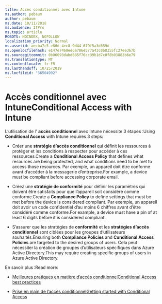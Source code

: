 ```yaml
---
title: Accès conditionnel avec Intune
ms.author: pebaum
author: pebaum
ms.date: 10/11/2018
ms.audience: ITPro
ms.topic: article
ROBOTS: NOINDEX, NOFOLLOW
localization_priority: Normal
ms.assetid: aecba7c5-e86d-4ec8-9d44-679f5a3d659d
ms.openlocfilehash: e147e7460ee6a786e577a43c0b8355fc27ee367b
ms.sourcegitcommit: 0b06093dabd685f76cc39b1d7c0f8b03883b6e79
ms.translationtype: MT
ms.contentlocale: fr-FR
ms.lasthandoff: 10/25/2019
ms.locfileid: "36504992"
---
```

# <a name="conditional-access-with-intune"></a><span data-ttu-id="51eea-102">Accès conditionnel avec Intune</span><span class="sxs-lookup"><span data-stu-id="51eea-102">Conditional Access with Intune</span></span>

<span data-ttu-id="51eea-103">L’utilisation de l' **accès conditionnel** avec Intune nécessite 3 étapes :</span><span class="sxs-lookup"><span data-stu-id="51eea-103">Using **Conditional Access** with Intune requires 3 steps:</span></span> 
  
- <span data-ttu-id="51eea-104">Créer une **stratégie d’accès conditionnel** qui définit les ressources à protéger et les conditions à respecter pour accéder à ces ressources.</span><span class="sxs-lookup"><span data-stu-id="51eea-104">Create a **Conditional Access Policy** that defines what resources are being protected, and what conditions need to be met to access those resources.</span></span> <span data-ttu-id="51eea-105">Par exemple, un appareil doit être conforme avant d’accéder à la messagerie d’entreprise.</span><span class="sxs-lookup"><span data-stu-id="51eea-105">For example, a device must be compliant before accessing corporate email.</span></span> 
    
- <span data-ttu-id="51eea-106">Créez une **stratégie de conformité** pour définir les paramètres qui doivent être satisfaits pour que l’appareil soit considéré comme conforme.</span><span class="sxs-lookup"><span data-stu-id="51eea-106">Create a **Compliance Policy** to define settings that must be met before the device is considered compliant.</span></span> <span data-ttu-id="51eea-107">Par exemple, un appareil doit avoir un code confidentiel d’au moins 6 chiffres avant d’être considéré comme conforme.</span><span class="sxs-lookup"><span data-stu-id="51eea-107">For example, a device must have a pin of at least 6 digits before it is considered compliant.</span></span> 
    
- <span data-ttu-id="51eea-108">S’assurer que les stratégies de **conformité** et les **stratégies d’accès conditionnel** sont ciblées pour les groupes d’utilisateurs souhaités.</span><span class="sxs-lookup"><span data-stu-id="51eea-108">Ensuring both **Compliance Policies** and **Conditional Access Policies** are targeted to the desired groups of users.</span></span> <span data-ttu-id="51eea-109">Cela peut nécessiter la création de groupes d’utilisateurs spécifiques dans Azure Active Directory.</span><span class="sxs-lookup"><span data-stu-id="51eea-109">This may require creating specific groups of users in Azure Active Directory.</span></span> 
    
<span data-ttu-id="51eea-110">En savoir plus :</span><span class="sxs-lookup"><span data-stu-id="51eea-110">Read more:</span></span>
  
- [<span data-ttu-id="51eea-111">Meilleures pratiques en matière d’accès conditionnel</span><span class="sxs-lookup"><span data-stu-id="51eea-111">Conditional Access best practices</span></span>](https://docs.microsoft.com/azure/active-directory/conditional-access/best-practices)
    
- [<span data-ttu-id="51eea-112">Prise en main de l’accès conditionnel</span><span class="sxs-lookup"><span data-stu-id="51eea-112">Getting started with Conditional Access </span></span>](https://docs.microsoft.com/azure/active-directory/active-directory-conditional-access-azure-portal-get-started)
    

